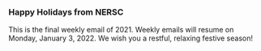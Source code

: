 ### Happy Holidays from NERSC

This is the final weekly email of 2021. Weekly emails will resume on Monday,
January 3, 2022. We wish you a restful, relaxing festive season!
